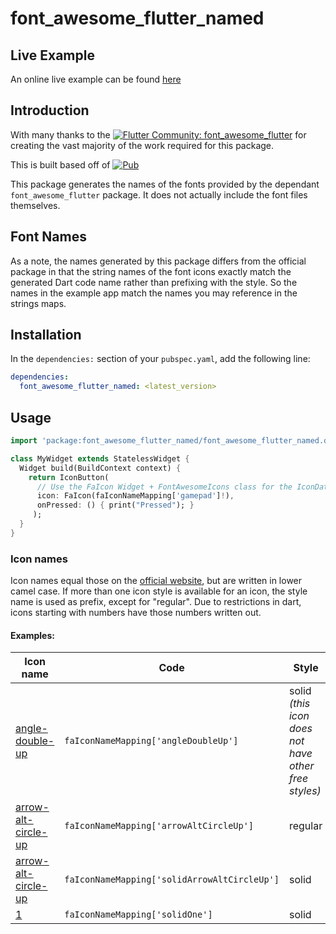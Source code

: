 # font_awesome_flutter_named

## Live Example

An online live example can be found [here](https://peiffer-innovations.github.io/font_awesome_flutter_named/web/#/)


## Introduction

With many thanks to the [![Flutter Community: font_awesome_flutter](https://fluttercommunity.dev/_github/header/font_awesome_flutter)](https://github.com/fluttercommunity/community) for creating the vast majority of the work required for this package.

This is built based off of [![Pub](https://img.shields.io/pub/v/font_awesome_flutter.svg)](https://pub.dartlang.org/packages/font_awesome_flutter)


This package generates the names of the fonts provided by the dependant `font_awesome_flutter` package.  It does not actually include the font files themselves.

## Font Names

As a note, the names generated by this package differs from the official package in that the string names of the font icons exactly match the generated Dart code name rather than prefixing with the style.  So the names in the example app match the names you may reference in the strings maps.


## Installation

In the `dependencies:` section of your `pubspec.yaml`, add the following line:

```yaml
dependencies:
  font_awesome_flutter_named: <latest_version>
```

## Usage

```dart
import 'package:font_awesome_flutter_named/font_awesome_flutter_named.dart';

class MyWidget extends StatelessWidget {
  Widget build(BuildContext context) {
    return IconButton(
      // Use the FaIcon Widget + FontAwesomeIcons class for the IconData
      icon: FaIcon(faIconNameMapping['gamepad']!),
      onPressed: () { print("Pressed"); }
     );
  }
}
```

### Icon names

Icon names equal those on the [official website](https://fontawesome.com/icons), but are written in lower camel case. If more than one icon style is available for an icon, the style name is used as prefix, except for "regular".
Due to restrictions in dart, icons starting with numbers have those numbers written out.

#### Examples:
Icon name | Code | Style
--- | --- | ---
[angle-double-up](https://fontawesome.com/icons/angle-double-up?style=solid) | `faIconNameMapping['angleDoubleUp']` | solid _(this icon does not have other free styles)_
[arrow-alt-circle-up](https://fontawesome.com/icons/arrow-alt-circle-up?style=regular) | `faIconNameMapping['arrowAltCircleUp']` | regular
[arrow-alt-circle-up](https://fontawesome.com/icons/arrow-alt-circle-up?style=solid) |  `faIconNameMapping['solidArrowAltCircleUp']` | solid
[1](https://fontawesome.com/icons/1?style=solid) | `faIconNameMapping['solidOne']` | solid
